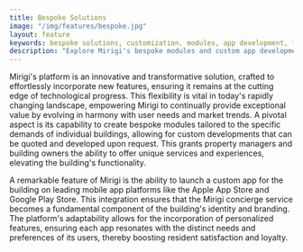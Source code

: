 ```yaml
---
title: Bespoke Solutions
image: "/img/features/bespoke.jpg"
layout: feature
keywords: bespoke solutions, customization, modules, app development, flexibility, innovation
description: "Explore Mirigi's bespoke modules and custom app development."
---
```


Mirigi's platform is an innovative and transformative solution, crafted to effortlessly incorporate new features, ensuring it remains at the cutting edge of technological progress. This flexibility is vital in today's rapidly changing landscape, empowering Mirigi to continually provide exceptional value by evolving in harmony with user needs and market trends. A pivotal aspect is its capability to create bespoke modules tailored to the specific demands of individual buildings, allowing for custom developments that can be quoted and developed upon request. This grants property managers and building owners the ability to offer unique services and experiences, elevating the building's functionality.

A remarkable feature of Mirigi is the ability to launch a custom app for the building on leading mobile app platforms like the Apple App Store and Google Play Store. This integration ensures that the Mirigi concierge service becomes a fundamental component of the building's identity and branding. The platform's adaptability allows for the incorporation of personalized features, ensuring each app resonates with the distinct needs and preferences of its users, thereby boosting resident satisfaction and loyalty.

